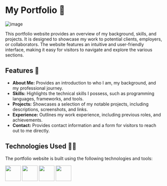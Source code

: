 # My Portfolio 📁
![image](https://github.com/pastaChaeng/Portfolio/assets/123816211/48b3f2fb-e106-4dde-8efd-14e2bb4af6ec)





This portfolio website provides an overview of my background, skills, and projects. It is designed to showcase my work to potential clients, employers, or collaborators. The website features an intuitive and user-friendly interface, making it easy for visitors to navigate and explore the various sections.

## Features 🔮

- **About Me:** Provides an introduction to who I am, my background, and my professional journey.
- **Skills:** Highlights the technical skills I possess, such as programming languages, frameworks, and tools.
- **Projects:** Showcases a selection of my notable projects, including descriptions, screenshots, and links.
- **Experience:** Outlines my work experience, including previous roles, and achievements.
- **Contact:** Provides contact information and a form for visitors to reach out to me directly.

## Technologies Used 👩‍💻

The portfolio website is built using the following technologies and tools:

 <img height="50" src="https://user-images.githubusercontent.com/25181517/192158954-f88b5814-d510-4564-b285-dff7d6400dad.png"> <img height="50" src="https://user-images.githubusercontent.com/25181517/202896760-337261ed-ee92-4979-84c4-d4b829c7355d.png">  <img height="50" src="https://user-images.githubusercontent.com/25181517/117447155-6a868a00-af3d-11eb-9cfe-245df15c9f3f.png"> <img height="50" src="https://user-images.githubusercontent.com/25181517/183897015-94a058a6-b86e-4e42-a37f-bf92061753e5.png">


